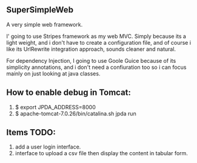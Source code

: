 SuperSimpleWeb
--------------

A very simple web framework.

I' going to use  Stripes framework as my web MVC. Simply because its a light weight, 
and i don't have to create a configuration file, and of course i like its UrlRewrite integration approach, 
sounds cleaner and natural.

For dependency Injection, I going to use Goole Guice because of its simplicity annotations, and i don't need a confiuration too so i can focus mainly on just looking at java classes.

How to enable debug in Tomcat:
------------------------------
1. $ export JPDA_ADDRESS=8000
2. $ apache-tomcat-7.0.26/bin/catalina.sh jpda run

Items TODO:
-----------
1. add a user login interface.
2. interface to upload a csv file then display the content in tabular form.
